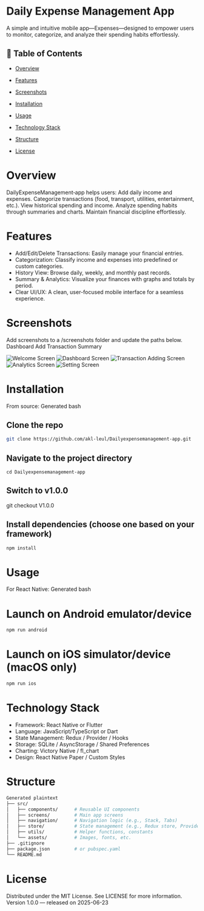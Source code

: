 # Daily Expense Management App

A simple and intuitive mobile app—Expenses—designed to empower users to monitor, categorize, and analyze their spending habits effortlessly.

## 📌 Table of Contents

- [Overview](#overview)

- [Features](#features)

- [Screenshots](#screenshots)

- [Installation](#installation)

- [Usage](#usage)

- [Technology Stack](#technology-stack)

- [Structure](#structure) 

- [License](#license)


# Overview
DailyExpenseManagement‑app helps users:
Add daily income and expenses.
Categorize transactions (food, transport, utilities, entertainment, etc.).
View historical spending and income.
Analyze spending habits through summaries and charts.
Maintain financial discipline effortlessly.


# Features
- Add/Edit/Delete Transactions: Easily manage your financial entries.
- Categorization: Classify income and expenses into predefined or custom categories.
- History View: Browse daily, weekly, and monthly past records.
- Summary & Analytics: Visualize your finances with graphs and totals by period.
- Clear UI/UX: A clean, user-focused mobile interface for a seamless experience.

# Screenshots
Add screenshots to a /screenshots folder and update the paths below.
Dashboard	Add Transaction	Summary

![Welcome Screen](assets/images/image1.PNG)
![Dashboard Screen](assets/images/image2.PNG)
![Transaction Adding Screen](assets/images/image3.PNG)
![Analytics Screen](assets/images/image4.PNG)
![Setting Screen](assets/images/image5.PNG)

# Installation
From source:
Generated bash
## Clone the repo
```bash
git clone https://github.com/akl-leul/Dailyexpensemanagement-app.git
```
## Navigate to the project directory

```cd
cd Dailyexpensemanagement-app
```

## Switch to v1.0.0
git checkout V1.0.0

## Install dependencies (choose one based on your framework)

```bash
npm install
```


# Usage
For React Native:
Generated bash
# Launch on Android emulator/device

```bash
npm run android
```

# Launch on iOS simulator/device (macOS only)

```bash
npm run ios
```

# Technology Stack
- Framework: React Native or Flutter
- Language: JavaScript/TypeScript or Dart
- State Management: Redux / Provider / Hooks
- Storage: SQLite / AsyncStorage / Shared Preferences
- Charting: Victory Native / fl_chart
- Design: React Native Paper / Custom Styles

# Structure
```bash
Generated plaintext
├── src/
│   ├── components/      # Reusable UI components
│   ├── screens/         # Main app screens
│   ├── navigation/      # Navigation logic (e.g., Stack, Tabs)
│   ├── store/           # State management (e.g., Redux store, Providers)
│   ├── utils/           # Helper functions, constants
│   └── assets/          # Images, fonts, etc.
├── .gitignore
├── package.json         # or pubspec.yaml
└── README.md
```

 
# License
Distributed under the MIT License. See LICENSE for more information.
Version 1.0.0 — released on 2025-06-23
